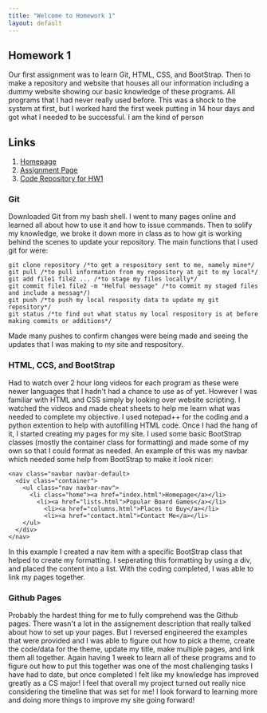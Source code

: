 ```yaml
---
title: "Welcome to Homework 1"
layout: default
---
```


## Homework 1
Our first assignment was to learn Git, HTML, CSS, and BootStrap.  Then to make a repository and website that houses all our information including a dummy website showing our basic knowledge of these programs. All programs that I had never really used before.  This was a shock to the system at first, but I worked hard the first week putting in 14 hour days and got what I needed to be successful.  I am the kind of person

## Links
1. [Homepage](https://avickers17.github.io/CS460/HW1/website)
2. [Assignment Page](https://www.wou.edu/~morses/classes/cs46x/assignments/HW1.html)
3. [Code Repository for HW1](https://github.com/avickers17/avickers17.github.io/tree/master/CS460/HW1/website)

### Git
Downloaded Git from my bash shell.  I went to many pages online and learned all about how to use it and how to issue commands.  Then to solify my knowledge, we broke it down more in class as to how git is working behind the scenes to update your repository.  The main functions that I used git for were:

```
git clone repository /*to get a respository sent to me, namely mine*/
git pull /*to pull information from my repository at git to my local*/
git add file1 file2 ... /*to stage my files locally*/
git commit file1 file2 -m "Helful message" /*to commit my staged files and include a messag*/)
git push /*to push my local resposity data to update my git repository*/
git status /*to find out what status my local respository is at before making commits or additions*/
```

Made many pushes to confirm changes were being made and seeing the updates that I was making to my site and respository.

### HTML, CCS, and BootStrap
Had to watch over 2 hour long videos for each program as these were newer languages that I hadn't had a chance to use as of yet. However I was familiar with HTML and CSS simply by looking over website scripting.  I watched the videos and made cheat sheets to help me learn what was needed to complete my objective.  I used notepad++ for the coding and a python extention to help with autofilling HTML code.  Once I had the hang of it, I started creating my pages for my site.  I used some basic BootStrap classes (mostly the container class for formatting) and made some of my own so that I could format as needed.  An example of this was my navbar which needed some help from BootStrap to make it look nicer:

```
<nav class="navbar navbar-default>
  <div class="container">
	<ul class="nav navbar-nav">
	  <li class="home"><a href="index.html">Homepage</a></li>
		<li><a href="lists.html">Popular Board Games</a></li>
		  <li><a href="columns.html">Places to Buy</a></li>
		  <li><a href="contact.html">Contact Me</a></li>
	</ul>
  </div>
</nav>
```

In this example I created a nav item with a specific BootStrap class that helped to create my formatting.  I seperating this formatting by using a div, and placed the content into a list.  With the coding completed, I was able to link my pages together.

### Github Pages
Probably the hardest thing for me to fully comprehend was the Github pages.  There wasn't a lot in the assignement description that really talked about how to set up your pages.  But I reversed engineered the examples that were provided and I was able to figure out how to pick a theme, create the code/data for the theme, update my title, make multiple pages, and link them all together.  Again having 1 week to learn all of these programs and to figure out how to put this together was one of the most challenging tasks I have had to date, but once completed I felt like my knowledge has improved greatly as a CS major!  I feel that overall my project turned out really nice considering the timeline that was set for me!  I look forward to learning more and doing more things to improve my site going forward!





